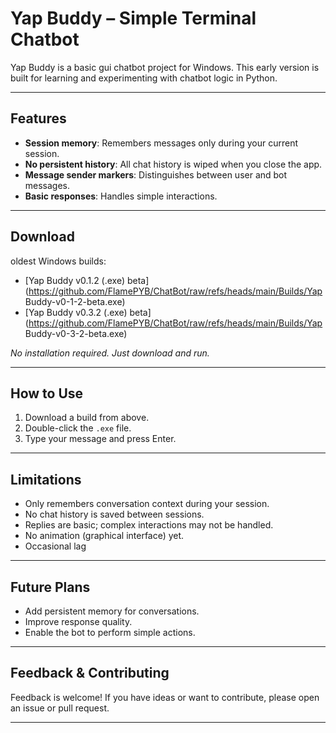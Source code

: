 # Yap Buddy – Simple Terminal Chatbot

Yap Buddy is a basic gui chatbot project for Windows. This early version is built for learning and experimenting with chatbot logic in Python.

---

## Features

- **Session memory**: Remembers messages only during your current session.
- **No persistent history**: All chat history is wiped when you close the app.
- **Message sender markers**: Distinguishes between user and bot messages.
- **Basic responses**: Handles simple interactions.

---

## Download

oldest Windows builds:

- [Yap Buddy v0.1.2 (.exe) beta](https://github.com/FlamePYB/ChatBot/raw/refs/heads/main/Builds/Yap Buddy-v0-1-2-beta.exe)
- [Yap Buddy v0.3.2 (.exe) beta](https://github.com/FlamePYB/ChatBot/raw/refs/heads/main/Builds/Yap Buddy-v0-3-2-beta.exe)

_No installation required. Just download and run._

---

## How to Use

1. Download a build from above.
2. Double-click the `.exe` file.
3. Type your message and press Enter.


---

## Limitations

- Only remembers conversation context during your session.
- No chat history is saved between sessions.
- Replies are basic; complex interactions may not be handled.
- No animation (graphical interface) yet.
- Occasional lag

---

## Future Plans

- Add persistent memory for conversations.
- Improve response quality.
- Enable the bot to perform simple actions.

---

## Feedback & Contributing

Feedback is welcome! If you have ideas or want to contribute, please open an issue or pull request.

---
